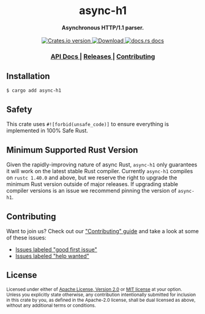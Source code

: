 <h1 align="center">async-h1</h1>
<div align="center">
  <strong>
    Asynchronous HTTP/1.1 parser.
  </strong>
</div>

<br />

<div align="center">
  <!-- Crates version -->
  <a href="https://crates.io/crates/async-h1">
    <img src="https://img.shields.io/crates/v/async-h1.svg?style=flat-square"
    alt="Crates.io version" />
  </a>
  <!-- Downloads -->
  <a href="https://crates.io/crates/async-h1">
    <img src="https://img.shields.io/crates/d/async-h1.svg?style=flat-square"
      alt="Download" />
  </a>
  <!-- docs.rs docs -->
  <a href="https://docs.rs/async-h1">
    <img src="https://img.shields.io/badge/docs-latest-blue.svg?style=flat-square"
      alt="docs.rs docs" />
  </a>
</div>

<div align="center">
  <h3>
    <a href="https://docs.rs/async-h1">
      API Docs
    </a>
    <span> | </span>
    <a href="https://github.com/http-rs/async-h1/releases">
      Releases
    </a>
    <span> | </span>
    <a href="https://github.com/http-rs/async-h1/blob/main/.github/CONTRIBUTING.md">
      Contributing
    </a>
  </h3>
</div>

## Installation
```sh
$ cargo add async-h1
```

## Safety
This crate uses ``#![forbid(unsafe_code)]`` to ensure everything is implemented in
100% Safe Rust.

## Minimum Supported Rust Version

Given the rapidly-improving nature of async Rust, `async-h1` only
guarantees it will work on the latest stable Rust compiler. Currently
`async-h1` compiles on `rustc 1.40.0` and above, but we reserve the
right to upgrade the minimum Rust version outside of major
releases. If upgrading stable compiler versions is an issue we
recommend pinning the version of `async-h1`.

## Contributing
Want to join us? Check out our ["Contributing" guide][contributing] and take a
look at some of these issues:

- [Issues labeled "good first issue"][good-first-issue]
- [Issues labeled "help wanted"][help-wanted]

[contributing]: https://github.com/http-rs/async-h1/blob/main/.github/CONTRIBUTING.md
[good-first-issue]: https://github.com/http-rs/async-h1/labels/good%20first%20issue
[help-wanted]: https://github.com/http-rs/async-h1/labels/help%20wanted

## License

<sup>
Licensed under either of <a href="LICENSE-APACHE">Apache License, Version
2.0</a> or <a href="LICENSE-MIT">MIT license</a> at your option.
</sup>

<br/>

<sub>
Unless you explicitly state otherwise, any contribution intentionally submitted
for inclusion in this crate by you, as defined in the Apache-2.0 license, shall
be dual licensed as above, without any additional terms or conditions.
</sub>
